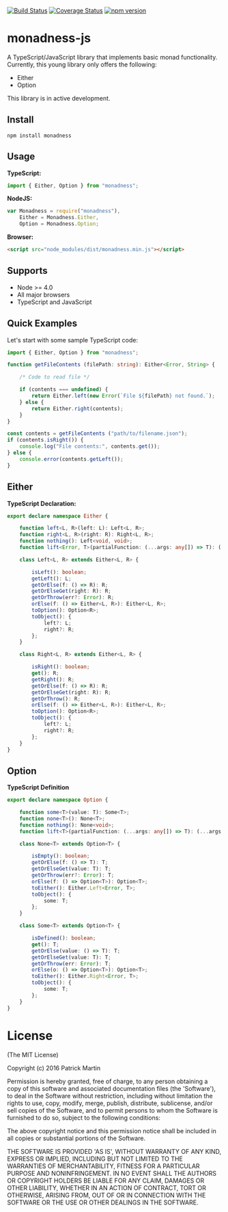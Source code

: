 
[![Build Status](https://travis-ci.org/patrimart/monadness-js.svg?branch=master)](https://travis-ci.org/patrimart/monadness-js)
[![Coverage Status](https://coveralls.io/repos/github/patrimart/monadness-js/badge.svg?branch=master)](https://coveralls.io/github/patrimart/monadness-js?branch=master)
[![npm version](https://badge.fury.io/js/monadness.svg)](https://badge.fury.io/js/monadness)

# monadness-js


A TypeScript/JavaScript library that implements basic monad functionality. Currently, this young library only offers the following:

- Either
- Option

This library is in active development.


## Install

`npm install monadness`


## Usage

**TypeScript:**

```ts
import { Either, Option } from "monadness";
```

**NodeJS:**

```js
var Monadness = require("monadness"),
	Either = Monadness.Either,
    Option = Monadness.Option;
```

**Browser:**

```html
<script src="node_modules/dist/monadness.min.js"></script>
```


## Supports

- Node >= 4.0
- All major browsers
- TypeScript and JavaScript



## Quick Examples

Let's start with some sample TypeScript code:

```ts
import { Either, Option } from "monadness";

function getFileContents (filePath: string): Either<Error, String> {

    /* Code to read file */

    if (contents === undefined) {
        return Either.left(new Error(`File ${filePath} not found.`);
    } else {
        return Either.right(contents);
    }
}

const contents = getFileContents ("path/to/filename.json");
if (contents.isRight()) {
    console.log("File contents:", contents.get());
} else {
    console.error(contents.getLeft());
}

```


## Either


**TypeScript Declaration:**

```ts
export declare namespace Either {

    function left<L, R>(left: L): Left<L, R>;
    function right<L, R>(right: R): Right<L, R>;
    function nothing(): Left<void, void>;
    function lift<Error, T>(partialFunction: (...args: any[]) => T): (...args: any[]) => Either<Error, T>;

    class Left<L, R> extends Either<L, R> {

        isLeft(): boolean;
        getLeft(): L;
        getOrElse(f: () => R): R;
        getOrElseGet(right: R): R;
        getOrThrow(err?: Error): R;
        orElse(f: () => Either<L, R>): Either<L, R>;
        toOption(): Option<R>;
        toObject(): {
            left?: L;
            right?: R;
        };
    }

    class Right<L, R> extends Either<L, R> {

        isRight(): boolean;
        get(): R;
        getRight(): R;
        getOrElse(f: () => R): R;
        getOrElseGet(right: R): R;
        getOrThrow(): R;
        orElse(f: () => Either<L, R>): Either<L, R>;
        toOption(): Option<R>;
        toObject(): {
            left?: L;
            right?: R;
        };
    }
}

```


## Option


**TypeScript Definition**

```ts
export declare namespace Option {

    function some<T>(value: T): Some<T>;
    function none<T>(): None<T>;
    function nothing(): None<void>;
    function lift<T>(partialFunction: (...args: any[]) => T): (...args: any[]) => Option<T>;

    class None<T> extends Option<T> {

        isEmpty(): boolean;
        getOrElse(f: () => T): T;
        getOrElseGet(value: T): T;
        getOrThrow(err?: Error): T;
        orElse(f: () => Option<T>): Option<T>;
        toEither(): Either.Left<Error, T>;
        toObject(): {
            some: T;
        };
    }

    class Some<T> extends Option<T> {

		isDefined(): boolean;
        get(): T;
        getOrElse(value: () => T): T;
        getOrElseGet(value: T): T;
        getOrThrow(err: Error): T;
        orElse(o: () => Option<T>): Option<T>;
        toEither(): Either.Right<Error, T>;
        toObject(): {
            some: T;
        };
    }
}
```


# License

(The MIT License)

Copyright (c) 2016 Patrick Martin

Permission is hereby granted, free of charge, to any person obtaining a copy of this software and 
associated documentation files (the 'Software'), to deal in the Software without restriction, 
including without limitation the rights to use, copy, modify, merge, publish, distribute, sublicense, 
and/or sell copies of the Software, and to permit persons to whom the Software is furnished to do so, 
subject to the following conditions:

The above copyright notice and this permission notice shall be included in all copies or substantial 
portions of the Software.

THE SOFTWARE IS PROVIDED 'AS IS', WITHOUT WARRANTY OF ANY KIND, EXPRESS OR IMPLIED, INCLUDING BUT NOT 
LIMITED TO THE WARRANTIES OF MERCHANTABILITY, FITNESS FOR A PARTICULAR PURPOSE AND NONINFRINGEMENT. IN 
NO EVENT SHALL THE AUTHORS OR COPYRIGHT HOLDERS BE LIABLE FOR ANY CLAIM, DAMAGES OR OTHER LIABILITY, 
WHETHER IN AN ACTION OF CONTRACT, TORT OR OTHERWISE, ARISING FROM, OUT OF OR IN CONNECTION WITH THE 
SOFTWARE OR THE USE OR OTHER DEALINGS IN THE SOFTWARE.
